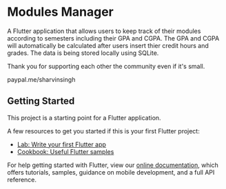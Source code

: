 # Modules Manager

A Flutter application that allows users to keep track of their modules according to semesters including their GPA and CGPA.
The GPA and CGPA will automatically be calculated after users insert thier credit hours and grades.
The data is being stored locally using SQLite.

Thank you for supporting each other the community even if it's small.

paypal.me/sharvinsingh

## Getting Started

This project is a starting point for a Flutter application.

A few resources to get you started if this is your first Flutter project:

- [Lab: Write your first Flutter app](https://flutter.dev/docs/get-started/codelab)
- [Cookbook: Useful Flutter samples](https://flutter.dev/docs/cookbook)

For help getting started with Flutter, view our 
[online documentation](https://flutter.dev/docs), which offers tutorials, 
samples, guidance on mobile development, and a full API reference.
